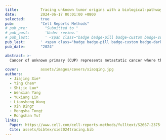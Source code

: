 ```yaml
---
title:          Tracing unknown tumor origins with a biological-pathway-based transformer model
date:           2024-06-17 00:01:00 +0800
selected:       true
pub:            "Cell Reports Methods"
# pub_pre:        "Submitted to "
# pub_post:       'Under review.'
# pub_last:       ' <span class="badge badge-pill badge-custom badge-success">Spotlight</span>'
pub_last:       ' <span class="badge badge-pill badge-custom badge-dark">Journal</span>'
pub_date:       "2024"

abstract: >-
  Cancer of unknown primary (CUP) represents metastatic cancer where the primary site remains unidentified despite standard diagnostic procedures. To determine the tumor origin in such cases, we developed BPformer, a deep learning method integrating the transformer model with prior knowledge of biological pathways. 
  
cover:          assets/images/covers/xiaoqing.jpg
authors:
  - Jiajing Xie*
  - Ying Chen*
  - Shijie Luo*
  - Wenxian Yang
  - Yuxiang Lin
  - Liansheng Wang
  - Xin Ding†
  - Mengsha Tong†
  - Rongshan Yu†
links:
  Paper: https://www.cell.com/cell-reports-methods/fulltext/S2667-2375(24)00153-X
  Cite: assets/bibtex/xie2024tracing.bib
---
```

